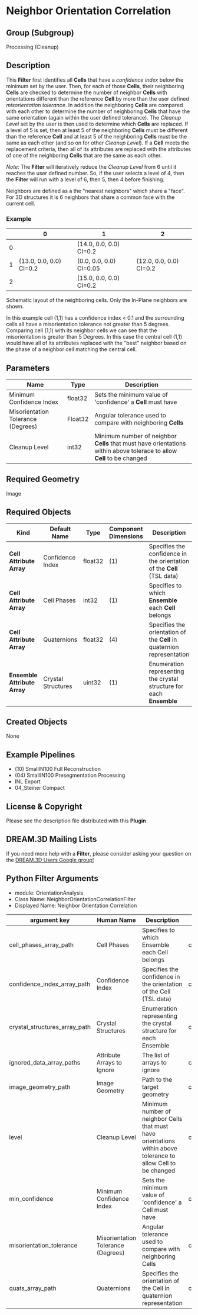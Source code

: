 # Neighbor Orientation Correlation

## Group (Subgroup) ##

Processing (Cleanup)

## Description ##

This **Filter** first identifies all **Cells** that have a *confidence index* below the minimum set by the user.  Then, for each of those **Cells**, their neighboring **Cells** are checked to determine the number of neighbor **Cells** with orientations different than the reference **Cell** by more than the user defined *misorientation tolerance*.  In addition the neighboring **Cells** are compared with each other to determine the number of neighboring **Cells** that have the same orientation (again within the user defined tolerance). The *Cleanup Level* set by the user is then used to determine which **Cells** are replaced.  If a level of 5 is set, then at least 5 of the neighboring **Cells** must be different than the reference **Cell** and at least 5 of the neighboring **Cells** must be the same as each other (and so on for other *Cleanup Level*). If a **Cell** meets the replacement criteria, then all of its attributes are replaced with the attributes of one of the neighboring **Cells** that are the same as each other.

*Note:* The **Filter** will iteratively reduce the *Cleanup Level* from 6 until it reaches the user defined number. So, if the user selects a level of 4, then the **Filter** will run with a level of 6, then 5, then 4 before finishing.


Neighbors are defined as a the "nearest neighbors" which share a "face". For 3D structures it is 6 neighbors that share a common face with the current cell.

### Example ###

|   | 0 | 1 | 2 |
|---|---|---|---|
| 0 |   | (14.0, 0.0, 0.0) CI=0.2 |  |
| 1 | (13.0, 0.0, 0.0) CI=0.2   | (0.0, 0.0, 0.0) CI=0.05 | (12.0, 0.0, 0.0) CI=0.2 |
| 2 |   | (15.0, 0.0, 0.0) CI=0.2 |   |

Schematic layout of the neighboring cells. Only the In-Plane neighbors are shown.

In this example cell (1,1) has a confidence index < 0.1 and the surrounding cells all have a misorientation tolerance not greater than 5 degrees. Comparing cell (1,1) with its neighbor cells we can see that the misorientation is greater than 5 Degrees. In this case the central cell (1,1) would have all of its attributes replaced with the "best" neighbor based on the phase of a neighbor cell matching the central cell.

## Parameters ##

| Name | Type | Description |
|------|------|-------------|
| Minimum Confidence Index | float32 | Sets the minimum value of 'confidence' a **Cell** must have |
| Misorientation Tolerance (Degrees) | Float32 | Angular tolerance used to compare with neighboring **Cells** |
| Cleanup Level | int32 | Minimum number of neighbor **Cells** that must have orientations within above tolerace to allow **Cell** to be changed | 

## Required Geometry ##

Image

## Required Objects ##

| Kind | Default Name | Type | Component Dimensions | Description |
|------|--------------|------|----------------------|-------------|
| **Cell Attribute Array** | Confidence Index | float32 | (1) | Specifies the confidence in the orientation of the **Cell** (TSL data) |
| **Cell Attribute Array** | Cell Phases | int32 | (1) | Specifies to which **Ensemble** each **Cell** belongs |
| **Cell Attribute Array** | Quaternions | float32 | (4) | Specifies the orientation of the **Cell** in quaternion representation |
| **Ensemble Attribute Array** | Crystal Structures | uint32 | (1) | Enumeration representing the crystal structure for each **Ensemble** |

## Created Objects ##

None


## Example Pipelines ##

+ (10) SmallIN100 Full Reconstruction
+ (04) SmallIN100 Presegmentation Processing
+ INL Export
+ 04_Steiner Compact

## License & Copyright ##

Please see the description file distributed with this **Plugin**

## DREAM.3D Mailing Lists ##

If you need more help with a **Filter**, please consider asking your question on the [DREAM.3D Users Google group!](https://groups.google.com/forum/?hl=en#!forum/dream3d-users)



## Python Filter Arguments

+ module: OrientationAnalysis
+ Class Name: NeighborOrientationCorrelationFilter
+ Displayed Name: Neighbor Orientation Correlation

| argument key | Human Name | Description | Parameter Type |
|--------------|------------|-------------|----------------|
| cell_phases_array_path | Cell Phases | Specifies to which Ensemble each Cell belongs | complex.ArraySelectionParameter |
| confidence_index_array_path | Confidence Index | Specifies the confidence in the orientation of the Cell (TSL data) | complex.ArraySelectionParameter |
| crystal_structures_array_path | Crystal Structures | Enumeration representing the crystal structure for each Ensemble | complex.ArraySelectionParameter |
| ignored_data_array_paths | Attribute Arrays to Ignore | The list of arrays to ignore | complex.MultiArraySelectionParameter |
| image_geometry_path | Image Geometry | Path to the target geometry | complex.GeometrySelectionParameter |
| level | Cleanup Level | Minimum number of neighbor Cells that must have orientations within above tolerance to allow Cell to be changed | complex.Int32Parameter |
| min_confidence | Minimum Confidence Index | Sets the minimum value of 'confidence' a Cell must have | complex.Float32Parameter |
| misorientation_tolerance | Misorientation Tolerance (Degrees) | Angular tolerance used to compare with neighboring Cells | complex.Float32Parameter |
| quats_array_path | Quaternions | Specifies the orientation of the Cell in quaternion representation | complex.ArraySelectionParameter |

